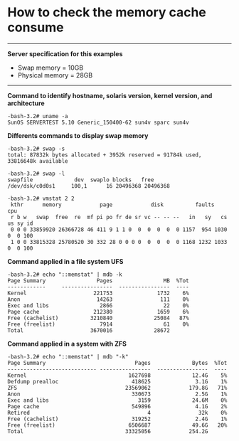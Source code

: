 # How to check the memory cache consume

---

**Server specification for this examples**
- Swap memory = 10GB 
- Physical memory = 28GB 

---

**Command to identify hostname, solaris version, kernel version, and architecture**
```shellscript
-bash-3.2# uname -a
SunOS SERVERTEST 5.10 Generic_150400-62 sun4v sparc sun4v
```
**Differents commands to display swap memory**
```shellscript
-bash-3.2# swap -s
total: 87832k bytes allocated + 3952k reserved = 91784k used, 33816648k available
```

```shellscript
-bash-3.2# swap -l
swapfile             dev  swaplo blocks   free
/dev/dsk/c0d0s1     100,1      16 20496368 20496368
```

```shellscript
-bash-3.2# vmstat 2 2
 kthr      memory            page            disk          faults      cpu
 r b w   swap  free  re  mf pi po fr de sr vc -- -- --   in   sy   cs us sy id
 0 0 0 33859920 26366728 46 411 9 1 1 0  0  0  0  0  0 1157  954 1030  0  0 100
 1 0 0 33815328 25780520 30 332 28 0 0 0 0  0  0  0  0 1168 1232 1033  0  0 100
```

**Command applied in a file system UFS**
```shellscript
-bash-3.2# echo "::memstat" | mdb -k
Page Summary                Pages                MB  %Tot
------------     ----------------  ----------------  ----
Kernel                     221753              1732    6%
Anon                        14263               111    0%
Exec and libs                2866                22    0%
Page cache                 212380              1659    6%
Free (cachelist)          3210840             25084   87%
Free (freelist)              7914                61    0%
Total                     3670016             28672
```
**Command applied in a system with ZFS**
```shellscript
-bash-3.2# echo "::memstat" | mdb "-k"
Page Summary                            Pages             Bytes  %Tot
---------------------------- ----------------  ----------------  ----
Kernel                                1627698             12.4G    5%
Defdump prealloc                       418625              3.1G    1%
ZFS                                  23569062            179.8G   71%
Anon                                   330673              2.5G    1%
Exec and libs                            3159             24.6M    0%
Page cache                             549896              4.1G    2%
Retired                                     4               32k    0%
Free (cachelist)                       319252              2.4G    1%
Free (freelist)                       6506687             49.6G   20%
Total                                33325056            254.2G
```
